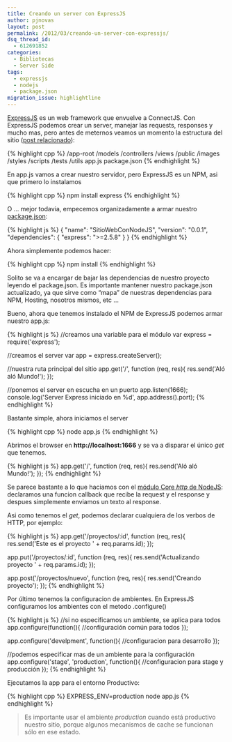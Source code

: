 ```yaml
---
title: Creando un server con ExpressJS
author: pjnovas
layout: post
permalink: /2012/03/creando-un-server-con-expressjs/
dsq_thread_id:
  - 612691852
categories:
  - Bibliotecas
  - Server Side
tags:
  - expressjs
  - nodejs
  - package.json
migration_issue: highlightline
---
```

[ExpressJS][1] es un web framework que envuelve a ConnectJS. Con ExpressJS podemos crear un server, manejar las requests, responses y mucho mas, pero antes de meternos veamos un momento la estructura del sitio ([post relacionado][2]):

<!--highlight:[11,12]-->
{% highlight cpp %}
/app-root
  /models
  /controllers
  /views
  /public
    /images
    /styles
    /scripts
  /tests
  /utils
  app.js
  package.json
 {% endhighlight %}

En app.js vamos a crear nuestro servidor, pero ExpressJS es un NPM, asi que primero lo instalamos  
<!--more-->

{% highlight cpp %}
npm install express
 {% endhighlight %}

O &#8230; mejor todavia, empecemos organizadamente a armar nuestro [package.json][3]:

<!--highlight:[5]-->
{% highlight js %}
{
  "name": "SitioWebConNodeJS",
  "version": "0.0.1",
  "dependencies": {
    "express": "&gt;=2.5.8"
  }
}
 {% endhighlight %}

Ahora simplemente podemos hacer: 

{% highlight cpp %}
npm install
 {% endhighlight %}

Solito se va a encargar de bajar las dependencias de nuestro proyecto leyendo el package.json. Es importante mantener nuestro package.json actualizado, ya que sirve como &#8220;mapa&#8221; de nuestras dependencias para NPM, Hosting, nosotros mismos, etc &#8230; 

Bueno, ahora que tenemos instalado el NPM de ExpressJS podemos armar nuestro app.js:

{% highlight js %}
//creamos una variable para el módulo
  var express = require('express');

  //creamos el server
  var app = express.createServer();
  
  //nuestra ruta principal del sitio
  app.get('/', function (req, res){
    res.send('Aló aló Mundo!');
  });

  //ponemos el server en escucha en un puerto
  app.listen(1666);
  console.log('Server Express iniciado en %d', app.address().port);
 {% endhighlight %}

Bastante simple, ahora iniciamos el server

{% highlight cpp %}
node app.js
 {% endhighlight %}

Abrimos el browser en **http://localhost:1666** y se va a disparar el único *get* que tenemos. 

{% highlight js %}
app.get('/', function (req, res){
    res.send('Aló aló Mundo!');
  });
 {% endhighlight %}

Se parece bastante a lo que haciamos con el [módulo Core *http* de NodeJS][4]: declaramos una funcion callback que recibe la request y el response y despues simplemente enviamos un texto al response.

Asi como tenemos el *get*, podemos declarar cualquiera de los verbos de HTTP, por ejemplo:

{% highlight js %}
app.get('/proyectos/:id', function (req, res){
     res.send('Este es el proyecto ' + req.params.id);
  });

  app.put('/proyectos/:id', function (req, res){
     res.send('Actualizando proyecto ' + req.params.id);
  });

  app.post('/proyectos/nuevo', function (req, res){
     res.send('Creando proyecto');
  });
 {% endhighlight %}

Por último tenemos la configuracion de ambientes. En ExpressJS configuramos los ambientes con el metodo .configure()

{% highlight js %}
//si no especificamos un ambiente, se aplica para todos 
  app.configure(function(){
    //configuración común para todos
  });

  app.configure('develpment', function(){
    //configuracion para desarrollo
  });

  //podemos especificar mas de un ambiente para la configuración
  app.configure('stage', 'production', function(){
    //configuracion para stage y producción
  });
 {% endhighlight %}

Ejecutamos la app para el entorno Productivo:

{% highlight cpp %}
EXPRESS_ENV=production node app.js
 {% endhighlight %}

> Es importante usar el ambiente *production* cuando está productivo nuestro sitio, porque algunos mecanismos de cache se funcionan sólo en ese estado.

 [1]: http://expressjs.com/ "ExpressJS "
 [2]: http://fernetjs.com/2012/02/estructura-de-un-sitio-web-mvc-en-nodejs/ "Estructura de un sitio web MVC en NodeJS"
 [3]: http://fernetjs.com/2011/12/la-era-del-package-json/ "La era del package.json"
 [4]: http://fernetjs.com/2011/11/que-es-nodejs-breve-introduccion/ "Qué es NodeJS?, breve introducción"